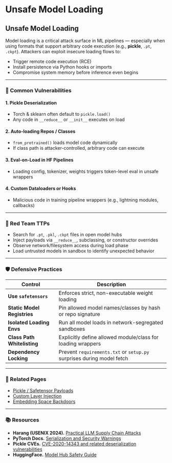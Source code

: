 # Unsafe Model Loading

## Unsafe Model Loading

Model loading is a critical attack surface in ML pipelines — especially when using formats that support arbitrary code execution (e.g., **pickle**, `.pt`, `.ckpt`). Attackers can exploit insecure loading flows to:

* Trigger remote code execution (RCE)
* Install persistence via Python hooks or imports
* Compromise system memory before inference even begins

***

### 🧨 Common Vulnerabilities

#### 1. **Pickle Deserialization**

* Torch & sklearn often default to `pickle.load()`
* Any code in `__reduce__` or `__init__` executes on load

#### 2. **Auto-loading Repos / Classes**

* `from_pretrained()` loads model code dynamically
* If class path is attacker-controlled, arbitrary code can execute

#### 3. **Eval-on-Load in HF Pipelines**

* Loading config, tokenizer, weights triggers token-level eval in unsafe wrappers

#### 4. **Custom Dataloaders or Hooks**

* Malicious code in training pipeline wrappers (e.g., lightning modules, callbacks)

***

### 🧪 Red Team TTPs

* Search for `.pt`, `.pkl`, `.ckpt` files in open model hubs
* Inject payloads via `__reduce__`, subclassing, or constructor overrides
* Observe network/filesystem access during load phase
* Load untrusted models in sandbox to identify unexpected behavior

***

### 🛡️ Defensive Practices

| Control                     | Description                                                           |
| --------------------------- | --------------------------------------------------------------------- |
| **Use `safetensors`**       | Enforces strict, non-executable weight loading                        |
| **Static Model Registries** | Pin allowed model names/classes by hash or repo signature             |
| **Isolated Loading Envs**   | Run all model loads in network-segregated sandboxes                   |
| **Class Path Whitelisting** | Explicitly define allowed module/class for loading wrappers           |
| **Dependency Locking**      | Prevent `requirements.txt` or `setup.py` surprises during model fetch |

***

### 🔗 Related Pages

* [Pickle / Safetensor Payloads](https://cosimo.gitbook.io/llm-security/model-manipulation/model-backdoors/pickle-payloads)
* [Custom Layer Injection](https://cosimo.gitbook.io/llm-security/model-manipulation/model-backdoors/custom-layer-injection)
* [Embedding Space Backdoors](https://cosimo.gitbook.io/llm-security/evaluation-and-hardening/embedding-space-backdoors)

***

### 📚 Resources

* **Harang (USENIX 2024).** [Practical LLM Supply Chain Attacks](https://www.usenix.org/conference/usenixsecurity24/presentation/harang)
* **PyTorch Docs.** [Serialization and Security Warnings](https://pytorch.org/docs/stable/jit.html)
* **Pickle CVEs.** [CVE-2020-14343 and related deserialization vulnerabilities](https://cve.mitre.org/cgi-bin/cvename.cgi?name=CVE-2020-14343)
* **HuggingFace.** [Model Hub Safety Guide](https://huggingface.co/docs/hub/security)
